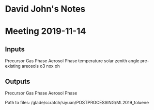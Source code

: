 # David John's Notes

# Meeting 2019-11-14
## Inputs
Precursor
Gas Phase 
Aerosol Phase
temperature
solar zenith angle
pre-existing areosols
o3
nox
oh

## Outputs
Precursor
Gas Phase
Aerosol Phase

Path to files: /glade/scratch/siyuan/POSTPROCESSING/ML2019_toluene

